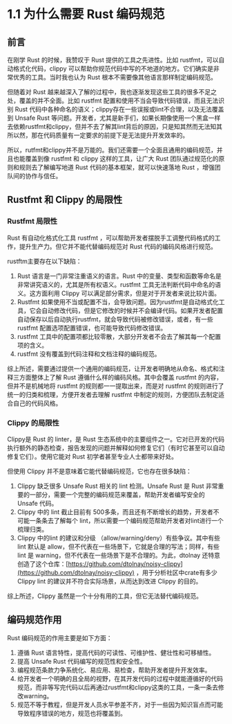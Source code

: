 # 1.1 为什么需要 Rust 编码规范

## 前言

在刚学 Rust 的时候，我赞叹于 Rust 提供的工具之先进性。比如 rustfmt，可以自动格式化代码，clippy 可以帮助你规范代码中写的不地道的地方。它们确实是非常优秀的工具。当时我也认为 Rust 根本不需要像其他语言那样制定编码规范。

但随着对 Rust 越来越深入了解的过程中，我也逐渐发现这些工具的很多不足之处，覆盖的并不全面。比如 rustfmt 配置和使用不当会导致代码错误，而且无法识别 Rust 代码中各种命名的语义；clippy存在一些误报或lint不合理，以及无法覆盖到 Unsafe Rust 等问题。开发者，尤其是新手们，如果长期像使用一个黑盒一样去依赖rustfmt和clippy，但并不去了解其lint背后的原因，只是知其然而无法知其所以然，那在代码质量有一定要求的前提下是无法提升开发效率的。

所以，rutfmt和clippy并不是万能的。我们还需要一个全面且通用的编码规范，并且也能覆盖到像 rustfmt 和 clippy 这样的工具，让广大 Rust 团队通过规范化的原则和规则去了解编写地道 Rust 代码的基本框架，就可以快速落地 Rust ，增强团队间的协作与信任。

## Rustfmt 和 Clippy 的局限性

### Rustfmt 局限性

Rust 有自动化格式化工具 rustfmt ，可以帮助开发者摆脱手工调整代码格式的工作，提升生产力。但它并不能代替编码规范对 Rust 代码的编码风格进行规范。

rustftm主要存在以下缺陷：

1. Rust 语言是一门非常注重语义的语言。Rust 中的变量、类型和函数等命名是非常讲究语义的，尤其是所有权语义。rustfmt 工具无法判断代码中命名的语义。这方面利用 Clippy 可以满足部分需求，但是对于开发者来说比较片面。
2. Rustfmt 如果使用不当或配置不当，会导致问题。因为rustfmt是自动格式化工具，它会自动修改代码，但是它修改的时候并不会编译代码。如果开发者配置自动保存以后自动执行rustfmt，就会导致代码被修改错误，或者，有一些rustfmt 配置选项配置错误，也可能导致代码修改错误。
3. rustfmt 工具中的配置项都比较零散，大部分开发者不会去了解其每一个配置项的含义。
4. rustfmt 没有覆盖到代码注释和文档注释的编码规范。

综上所述，需要通过提供一个通用的编码规范，让开发者明确地从命名、格式和注释三方面整体上了解 Rust 遵循什么样的编码风格。其中会覆盖 rustfmt 的内容，但并不是机械地将 rustfmt 的规则都一一提取出来，而是对 rustfmt 的规则进行了统一的归类和梳理，方便开发者去理解 rustfmt 中制定的规则，方便团队去制定适合自己的代码风格。

### Clippy 的局限性

Clippy是 Rust 的 linter，是 Rust 生态系统中的主要组件之一。它对已开发的代码执行额外的静态检查，报告发现的问题并解释如何修复它们（有时它甚至可以自动修复它们）。使用它能对 Rust 初学者甚至专业人士都带来好处。

但使用 Clippy 并不是意味着它能代替编码规范，它也存在很多缺陷：

1. Clippy 缺乏很多  Unsafe Rust 相关的 lint 检测。Unsafe Rust 是 Rust 非常重要的一部分，需要一个完整的编码规范来覆盖，帮助开发者编写安全的 Unsafe 代码。
2. Clippy 中的 lint 截止目前有 500多条，而且还有不断增长的趋势，开发者不可能一条条去了解每个 lint，所以需要一个编码规范帮助开发者对lint进行一个梳理归类。
3. Clippy 中的lint 的建议和分级 （allow/warning/deny）有些争议。其中有些 lint 默认是 allow，但不代表在一些场景下，它就是合理的写法；同样，有些 lint 是 warning，但不代表在一些场景下是不合理的。为此，dtolnay 还特意创造了这个仓库：[https://github.com/dtolnay/noisy-clippy](https://github.com/dtolnay/noisy-clippy) ，用于分析社区中crate有多少 Clippy lint 的建议并不符合实际场景，从而达到改进 Clippy 的目的。

综上所述，Clippy 虽然是一个十分有用的工具，但它无法替代编码规范。

## 编码规范作用

Rust 编码规范的作用主要是如下方面：

1. 遵循 Rust 语言特性，提高代码的可读性、可维护性、健壮性和可移植性。
2. 提高 Unsafe Rust 代码编写的规范性和安全性。
3. 编程规范条款力争系统化、易应用、易检查，帮助开发者提升开发效率。
4. 给开发者一个明确的且全局的视野，在其开发代码的过程中就能遵循好的代码规范，而非等写完代码以后再通过rustfmt和clippy这类的工具，一条一条去修改warning。
5. 规范不等于教程，但是开发人员水平参差不齐，对于一些因为知识盲点而可能导致程序错误的地方，规范也将覆盖到。
















